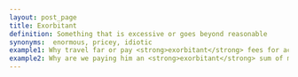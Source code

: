 ```yaml
---
layout: post_page
title: Exorbitant
definition: Something that is excessive or goes beyond reasonable
synonyms:  enormous, pricey, idiotic
example1: Why travel far or pay <strong>exorbitant</strong> fees for acting classes?
example2: Why are we paying him an <strong>exorbitant</strong> sum of money to do nothing?
---
```

